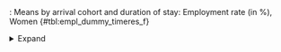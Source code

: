 <div class="tabledetails">

|     |
| --- |
: Means by arrival cohort and duration of stay: Employment rate (in %), Women {#tbl:empl_dummy_timeres_f}

<details>
<summary>
Expand
</summary>
<div class="tabwrap">
<table class="scientific medleftstub">
<tr> <td style='text-align: left'></td><td colspan=7 style='text-align:center'><strong>Arrival cohort</strong></td></tr>
<tr> <td style='text-align: left'></td> <td style='text-align: right'><strong>German</strong></td> <td style='text-align: right'><strong>1964-73</strong></td> <td style='text-align: right'><strong>1974-83</strong></td> <td style='text-align: right'><strong>1984-93</strong></td> <td style='text-align: right'><strong>1994-03</strong></td> <td style='text-align: right'><strong>2004-10</strong></td> <td style='text-align: right'><strong>Total</strong></td></tr>
<tr> <td style='text-align: left'></td> <td style='text-align: right'>Mean</td> <td style='text-align: right'>Mean</td> <td style='text-align: right'>Mean</td> <td style='text-align: right'>Mean</td> <td style='text-align: right'>Mean</td> <td style='text-align: right'>Mean</td> <td style='text-align: right'>Mean</td></tr>
<tr> <td style='text-align: left'>1</td> <td style='text-align: right'>44.01</td> <td style='text-align: right'></td> <td style='text-align: right'></td> <td style='text-align: right'>22.07</td> <td style='text-align: right'>26.40</td> <td style='text-align: right'>35.67</td> <td style='text-align: right'>32.04</td></tr>
<tr> <td style='text-align: left'>2</td> <td style='text-align: right'>50.78</td> <td style='text-align: right'></td> <td style='text-align: right'>28.96</td> <td style='text-align: right'>33.18</td> <td style='text-align: right'>33.98</td> <td style='text-align: right'>42.46</td> <td style='text-align: right'>37.87</td></tr>
<tr> <td style='text-align: left'>3</td> <td style='text-align: right'>53.76</td> <td style='text-align: right'></td> <td style='text-align: right'>37.03</td> <td style='text-align: right'>32.43</td> <td style='text-align: right'>37.17</td> <td style='text-align: right'>46.34</td> <td style='text-align: right'>41.35</td></tr>
<tr> <td style='text-align: left'>4</td> <td style='text-align: right'>58.03</td> <td style='text-align: right'></td> <td style='text-align: right'>33.14</td> <td style='text-align: right'>33.98</td> <td style='text-align: right'>37.89</td> <td style='text-align: right'>46.39</td> <td style='text-align: right'>41.89</td></tr>
<tr> <td style='text-align: left'>5</td> <td style='text-align: right'>60.29</td> <td style='text-align: right'></td> <td style='text-align: right'>39.51</td> <td style='text-align: right'>38.06</td> <td style='text-align: right'>42.44</td> <td style='text-align: right'>49.27</td> <td style='text-align: right'>45.92</td></tr>
<tr> <td style='text-align: left'>6</td> <td style='text-align: right'>62.76</td> <td style='text-align: right'></td> <td style='text-align: right'>37.44</td> <td style='text-align: right'>37.27</td> <td style='text-align: right'>45.11</td> <td style='text-align: right'></td> <td style='text-align: right'>45.65</td></tr>
<tr> <td style='text-align: left'>7</td> <td style='text-align: right'>64.10</td> <td style='text-align: right'></td> <td style='text-align: right'>38.33</td> <td style='text-align: right'>39.96</td> <td style='text-align: right'>47.47</td> <td style='text-align: right'></td> <td style='text-align: right'>47.46</td></tr>
<tr> <td style='text-align: left'>8</td> <td style='text-align: right'>66.43</td> <td style='text-align: right'></td> <td style='text-align: right'>40.34</td> <td style='text-align: right'>43.02</td> <td style='text-align: right'>47.62</td> <td style='text-align: right'></td> <td style='text-align: right'>49.35</td></tr>
<tr> <td style='text-align: left'>9</td> <td style='text-align: right'>67.29</td> <td style='text-align: right'></td> <td style='text-align: right'>35.48</td> <td style='text-align: right'>44.17</td> <td style='text-align: right'>49.61</td> <td style='text-align: right'></td> <td style='text-align: right'>49.14</td></tr>
<tr> <td style='text-align: left'>10</td> <td style='text-align: right'>71.44</td> <td style='text-align: right'></td> <td style='text-align: right'>39.37</td> <td style='text-align: right'>47.13</td> <td style='text-align: right'>52.19</td> <td style='text-align: right'></td> <td style='text-align: right'>52.53</td></tr>
<tr> <td style='text-align: left'>11</td> <td style='text-align: right'>71.33</td> <td style='text-align: right'></td> <td style='text-align: right'>39.45</td> <td style='text-align: right'>47.01</td> <td style='text-align: right'>54.33</td> <td style='text-align: right'></td> <td style='text-align: right'>53.03</td></tr>
<tr> <td style='text-align: left'>12</td> <td style='text-align: right'>71.37</td> <td style='text-align: right'>63.56</td> <td style='text-align: right'>43.59</td> <td style='text-align: right'>48.68</td> <td style='text-align: right'>56.13</td> <td style='text-align: right'></td> <td style='text-align: right'>56.67</td></tr>
<tr> <td style='text-align: left'>13</td> <td style='text-align: right'>74.11</td> <td style='text-align: right'>62.68</td> <td style='text-align: right'>44.50</td> <td style='text-align: right'>49.48</td> <td style='text-align: right'></td> <td style='text-align: right'></td> <td style='text-align: right'>57.69</td></tr>
<tr> <td style='text-align: left'>14</td> <td style='text-align: right'>73.44</td> <td style='text-align: right'>66.57</td> <td style='text-align: right'>45.46</td> <td style='text-align: right'>53.28</td> <td style='text-align: right'></td> <td style='text-align: right'></td> <td style='text-align: right'>59.69</td></tr>
<tr> <td style='text-align: left'>15</td> <td style='text-align: right'>75.23</td> <td style='text-align: right'>60.11</td> <td style='text-align: right'>45.48</td> <td style='text-align: right'>55.23</td> <td style='text-align: right'></td> <td style='text-align: right'></td> <td style='text-align: right'>59.01</td></tr>
<tr> <td style='text-align: left'>16</td> <td style='text-align: right'>75.93</td> <td style='text-align: right'>59.74</td> <td style='text-align: right'>49.64</td> <td style='text-align: right'>54.53</td> <td style='text-align: right'></td> <td style='text-align: right'></td> <td style='text-align: right'>59.96</td></tr>
<tr> <td style='text-align: left'>17</td> <td style='text-align: right'>75.65</td> <td style='text-align: right'>60.29</td> <td style='text-align: right'>49.20</td> <td style='text-align: right'>54.09</td> <td style='text-align: right'></td> <td style='text-align: right'></td> <td style='text-align: right'>59.81</td></tr>
<tr> <td style='text-align: left'>18</td> <td style='text-align: right'>74.89</td> <td style='text-align: right'>61.49</td> <td style='text-align: right'>47.54</td> <td style='text-align: right'>57.30</td> <td style='text-align: right'></td> <td style='text-align: right'></td> <td style='text-align: right'>60.31</td></tr>
<tr> <td style='text-align: left'>19</td> <td style='text-align: right'>76.99</td> <td style='text-align: right'>58.78</td> <td style='text-align: right'>48.88</td> <td style='text-align: right'>61.31</td> <td style='text-align: right'></td> <td style='text-align: right'></td> <td style='text-align: right'>61.49</td></tr>
<tr> <td style='text-align: left'>20</td> <td style='text-align: right'>76.64</td> <td style='text-align: right'>60.18</td> <td style='text-align: right'>51.40</td> <td style='text-align: right'>61.11</td> <td style='text-align: right'></td> <td style='text-align: right'></td> <td style='text-align: right'>62.33</td></tr>
<tr> <td style='text-align: left'>21</td> <td style='text-align: right'>77.21</td> <td style='text-align: right'>61.28</td> <td style='text-align: right'>51.31</td> <td style='text-align: right'>62.44</td> <td style='text-align: right'></td> <td style='text-align: right'></td> <td style='text-align: right'>63.06</td></tr>
<tr> <td style='text-align: left'>22</td> <td style='text-align: right'>77.78</td> <td style='text-align: right'>60.88</td> <td style='text-align: right'>52.27</td> <td style='text-align: right'>61.22</td> <td style='text-align: right'></td> <td style='text-align: right'></td> <td style='text-align: right'>63.04</td></tr>
<tr> <td style='text-align: left'>23</td> <td style='text-align: right'>77.89</td> <td style='text-align: right'>57.72</td> <td style='text-align: right'>52.48</td> <td style='text-align: right'></td> <td style='text-align: right'></td> <td style='text-align: right'></td> <td style='text-align: right'>62.70</td></tr>
<tr> <td style='text-align: left'>24</td> <td style='text-align: right'>77.66</td> <td style='text-align: right'>58.83</td> <td style='text-align: right'>56.15</td> <td style='text-align: right'></td> <td style='text-align: right'></td> <td style='text-align: right'></td> <td style='text-align: right'>64.21</td></tr>
<tr> <td style='text-align: left'>25</td> <td style='text-align: right'>76.92</td> <td style='text-align: right'>61.12</td> <td style='text-align: right'>55.24</td> <td style='text-align: right'></td> <td style='text-align: right'></td> <td style='text-align: right'></td> <td style='text-align: right'>64.42</td></tr>
<tr> <td style='text-align: left'>26</td> <td style='text-align: right'>75.33</td> <td style='text-align: right'>58.81</td> <td style='text-align: right'>58.76</td> <td style='text-align: right'></td> <td style='text-align: right'></td> <td style='text-align: right'></td> <td style='text-align: right'>64.30</td></tr>
<tr> <td style='text-align: left'>27</td> <td style='text-align: right'>72.14</td> <td style='text-align: right'>57.51</td> <td style='text-align: right'>55.11</td> <td style='text-align: right'></td> <td style='text-align: right'></td> <td style='text-align: right'></td> <td style='text-align: right'>61.59</td></tr>
<tr> <td style='text-align: left'>28</td> <td style='text-align: right'>69.54</td> <td style='text-align: right'>55.86</td> <td style='text-align: right'>56.79</td> <td style='text-align: right'></td> <td style='text-align: right'></td> <td style='text-align: right'></td> <td style='text-align: right'>60.73</td></tr>
<tr> <td style='text-align: left'>29</td> <td style='text-align: right'>69.50</td> <td style='text-align: right'>56.08</td> <td style='text-align: right'>55.02</td> <td style='text-align: right'></td> <td style='text-align: right'></td> <td style='text-align: right'></td> <td style='text-align: right'>60.20</td></tr>
<tr> <td style='text-align: left'>30</td> <td style='text-align: right'>69.67</td> <td style='text-align: right'>57.07</td> <td style='text-align: right'>59.90</td> <td style='text-align: right'></td> <td style='text-align: right'></td> <td style='text-align: right'></td> <td style='text-align: right'>62.22</td></tr>
<tr> <td style='text-align: left'>Total</td> <td style='text-align: right'>69.60</td> <td style='text-align: right'>59.92</td> <td style='text-align: right'>46.48</td> <td style='text-align: right'>47.13</td> <td style='text-align: right'>44.20</td> <td style='text-align: right'>44.03</td> <td style='text-align: right'>54.37</td></tr>
</table>
</div>
</details>
</div>
